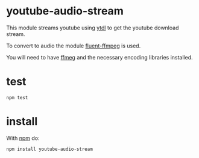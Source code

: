 # youtube-audio-stream

This module streams youtube using [ytdl](https://github.com/fent/node-ytdl) to get the youtube download stream.

To convert to audio the module [fluent-ffmpeg](https://github.com/schaermu/node-fluent-ffmpeg) is used.

You will need to have [ffmeg](http://www.ffmpeg.org/) and the necessary encoding libraries installed.

# test

```
npm test
```

# install

With [npm](http://npmjs.org) do:

```
npm install youtube-audio-stream
```
